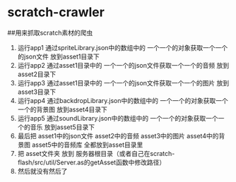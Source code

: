 # scratch-crawler

##用来抓取scratch素材的爬虫

1. 运行app1 通过spriteLibrary.json中的数组中的 一个一个的对象获取一个一个的json文件 放到asset1目录下
2. 运行app2 通过asset1目录中的 一个一个的json文件获取一个一个的音频 放到asset2目录下
3. 运行app3 通过asset1目录中的 一个一个的json文件获取一个一个的图片 放到asset3目录下
4. 运行app4 通过backdropLibrary.json中的数组中的 一个一个的对象获取一个一个的背景图 放到asset4目录下
5. 运行app5 通过soundLibrary.json中的数组中的 一个一个的对象获取一个一个的音乐 放到asset5目录下
6. 最后把 asset1中的json文件 asset2中的音频 asset3中的图片 asset4中的背景图 asset5中的音频库 全都放到asset目录里
7. 把 asset文件夹 放到 服务器根目录（或者自己在scratch-flash/src/util/Server.as的getAsset函数中修改路径）
8. 然后就没有然后了
